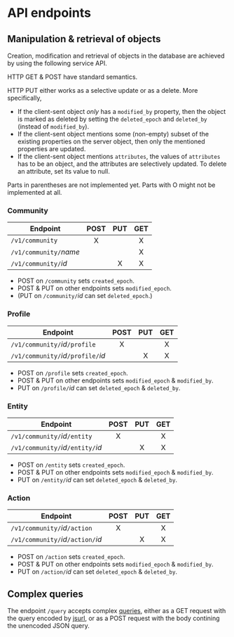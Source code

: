 # API endpoints

## Manipulation & retrieval of objects

Creation, modification and retrieval of objects in the database are achieved by using the following service API.

HTTP GET & POST have standard semantics.

HTTP PUT either works as a selective update or as a delete.  More specifically,

- If the client-sent object *only* has a `modified_by` property, then the object is marked as deleted by setting the `deleted_epoch` and `deleted_by` (instead of `modified_by`).
- If the client-sent object mentions some (non-empty) subset of the existing properties on the server object, then only the mentioned properties are updated.
- If the client-sent object mentions `attributes`, the values of `attributes` has to be an object, and the attributes are selectively updated.  To delete an attribute, set its value to null.

Parts in parentheses are not implemented yet.  Parts with O might not be implemented at all.

### Community

| Endpoint                                | POST | PUT | GET |
| --------------------------------------- |:----:|:---:|:---:|
| `/v1/community`                         | X    |     | X   |
| `/v1/community/`*name*                  |      |     | X   |
| `/v1/community/`*id*                    |      | X   | X   |

- POST on `/community` sets `created_epoch`.
- POST & PUT on other endpoints sets `modified_epoch`.
- (PUT on `/community/`*id* can set `deleted_epoch`.)

### Profile

| Endpoint                                               | POST | PUT | GET |
| ------------------------------------------------------ |:----:|:---:|:---:|
| `/v1/community/`*id*`/profile`                         | X    |     | X   |
| `/v1/community/`*id*`/profile/`*id*                    |      | X   | X   |

- POST on `/profile` sets `created_epoch`.
- POST & PUT on other endpoints sets `modified_epoch` & `modified_by`.
- PUT on `/profile/`*id* can set `deleted_epoch` & `deleted_by`.

### Entity

| Endpoint                                               | POST | PUT | GET |
| ------------------------------------------------------ |:----:|:---:|:---:|
| `/v1/community/`*id*`/entity`                          | X    |     | X   |
| `/v1/community/`*id*`/entity/`*id*                     |      | X   | X   |

- POST on `/entity` sets `created_epoch`.
- POST & PUT on other endpoints sets `modified_epoch` & `modified_by`.
- PUT on `/entity/`*id* can set `deleted_epoch` & `deleted_by`.

### Action

| Endpoint                                               | POST | PUT | GET |
| ------------------------------------------------------ |:----:|:---:|:---:|
| `/v1/community/`*id*`/action`                          |  X   |     | X   |
| `/v1/community/`*id*`/action/`*id*                     |      | X   | X   |

- POST on `/action` sets `created_epoch`.
- POST & PUT on other endpoints sets `modified_epoch` & `modified_by`.
- PUT on `/action/`*id* can set `deleted_epoch` & `deleted_by`.

## Complex queries

The endpoint `/query` accepts complex [queries](query-language.md), either as a GET request with the query encoded by [jsurl](https://www.npmjs.com/package/jsurl), or as a POST request with the body contining the unencoded JSON query.
